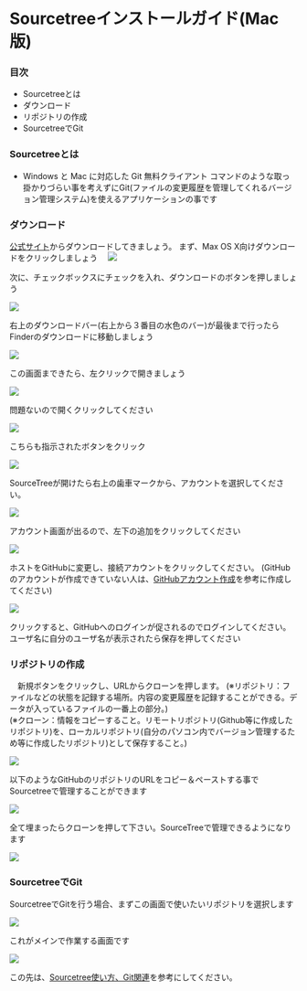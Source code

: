 # Sourcetreeインストールガイド(Mac版)

### 目次
 - Sourcetreeとは
 - ダウンロード
 - リポジトリの作成
 - SourcetreeでGit

### Sourcetreeとは
 -  Windows と Mac に対応した Git 無料クライアント
 コマンドのような取っ掛かりづらい事を考えずにGit(ファイルの変更履歴を管理してくれるバージョン管理システム)を使えるアプリケーションの事です

### ダウンロード
 [公式サイト](https://ja.atlassian.com/software/sourcetree)からダウンロードしてきましょう。
 まず、Max OS X向けダウンロードをクリックしましょう　
 ![](images/s_1.png)

 次に、チェックボックスにチェックを入れ、ダウンロードのボタンを押しましょう

 ![](images/s_2.png)

 右上のダウンロードバー(右上から３番目の水色のバー)が最後まで行ったらFinderのダウンロードに移動しましょう

 ![](images/s_3.png)

 この画面まできたら、左クリックで開きましょう

 ![](images/s_4.png)

 問題ないので開くクリックしてください

 ![](images/s_5.png)

 こちらも指示されたボタンをクリック

 ![](images/s_6.png)

 SourceTreeが開けたら右上の歯車マークから、アカウントを選択してください。

 ![](images/s_7.png)

 アカウント画面が出るので、左下の追加をクリックしてください

 ![](images/s_8.png)

 ホストをGitHubに変更し、接続アカウントをクリックしてください。
 (GitHubのアカウントが作成できていない人は、[GitHubアカウント作成](#)を参考に作成してください)

 ![](images/s_9.png)

 クリックすると、GitHubへのログインが促されるのでログインしてください。
 ユーザ名に自分のユーザ名が表示されたら保存を押してください

### リポジトリの作成
　新規ボタンをクリックし、URLからクローンを押します。
(※リポジトリ：ファイルなどの状態を記録する場所。内容の変更履歴を記録することができる。データが入っているファイルの一番上の部分。)<br>
(※クローン：情報をコピーすること。リモートリポジトリ(Github等に作成したリポジトリ)を、ローカルリポジトリ(自分のパソコン内でバージョン管理するため等に作成したリポジトリ)として保存すること。)

 ![](images/s_10.png)

 以下のようなGitHubのリポジトリのURLをコピー＆ペーストする事でSourcetreeで管理することができます

 ![](images/s_11.png)

 全て埋まったらクローンを押して下さい。SourceTreeで管理できるようになります

 ![](images/s_12.png)

### SourcetreeでGit
 SourcetreeでGitを行う場合、まずこの画面で使いたいリポジトリを選択します

 ![](images/s_13.png)

 これがメインで作業する画面です

 ![](images/s_14.png)

 この先は、[Sourcetree使い方、Git関連](#)を参考にしてください。
